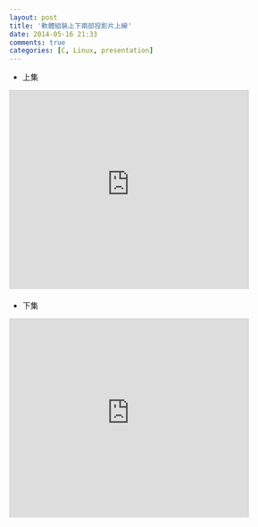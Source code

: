 ```yaml
---
layout: post
title: '軟體組裝上下兩部投影片上線'
date: 2014-05-16 21:33
comments: true
categories: [C, Linux, presentation]
---
```

* 上集
<iframe src="http://www.slideshare.net/slideshow/embed_code/32453435" width="427" height="356" frameborder="0" marginwidth="0" marginheight="0" scrolling="no" style="border:1px solid #CCC; border-width:1px 1px 0; margin-bottom:5px; max-width: 100%;" allowfullscreen> </iframe> <div style="margin-bottom:5px"></div>

* 下集
<iframe src="http://www.slideshare.net/slideshow/embed_code/32517297" width="427" height="356" frameborder="0" marginwidth="0" marginheight="0" scrolling="no" style="border:1px solid #CCC; border-width:1px 1px 0; margin-bottom:5px; max-width: 100%;" allowfullscreen> </iframe> <div style="margin-bottom:5px"> </div>